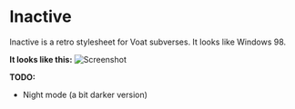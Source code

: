 # Inactive
Inactive is a retro stylesheet for Voat subverses. It looks like Windows 98.

**It looks like this:**
![Screenshot](https://i.bitnr.com/HM7GRG.png)

**TODO:**
  * Night mode (a bit darker version)
